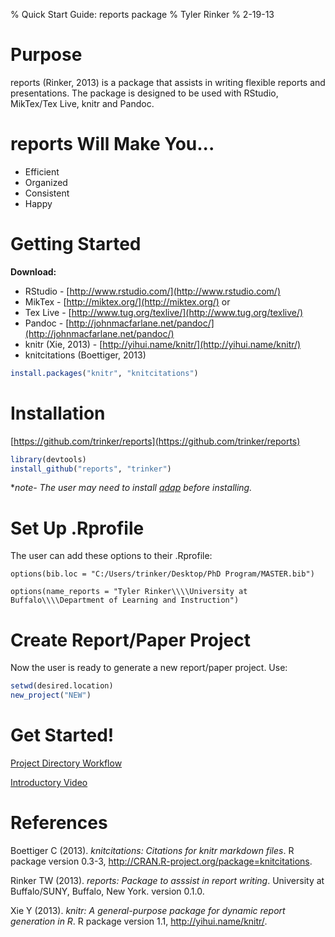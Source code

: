 % Quick Start Guide: reports package
% Tyler Rinker
% 2-19-13




# Purpose
reports (Rinker, 2013) is a package that assists in writing flexible reports
and presentations.  The package is designed to be used with RStudio,
MikTex/Tex Live, knitr and Pandoc. 

# reports Will Make You...
- Efficient    
- Organized    
- Consistent     
- Happy    

# Getting Started
**Download:**    
* RStudio - [http://www.rstudio.com/](http://www.rstudio.com/)       
* MikTex - [http://miktex.org/](http://miktex.org/) or    
* Tex Live - [http://www.tug.org/texlive/](http://www.tug.org/texlive/)   
* Pandoc - [http://johnmacfarlane.net/pandoc/](http://johnmacfarlane.net/pandoc/)     
* knitr (Xie, 2013) - [http://yihui.name/knitr/](http://yihui.name/knitr/)     
* knitcitations (Boettiger, 2013) 


```r
install.packages("knitr", "knitcitations")
```



# Installation
[https://github.com/trinker/reports](https://github.com/trinker/reports)    

```r
library(devtools)
install_github("reports", "trinker")
```


**note- The user may need to install [qdap](http://cran.r-project.org/web/packages/qdap/index.html) before installing.*

# Set Up .Rprofile
The user can add these options to their .Rprofile:   

`options(bib.loc = "C:/Users/trinker/Desktop/PhD Program/MASTER.bib")`    

`options(name_reports = "Tyler Rinker\\\\University at Buffalo\\\\Department of Learning and Instruction")`     


# Create Report/Paper Project
Now the user is ready to generate a new report/paper project.  Use:    

```r
setwd(desired.location)
new_project("NEW")
```


# Get Started!

[Project Directory Workflow](https://dl.dropbox.com/u/61803503/report_directory_guide.pdf)    

[Introductory Video](http://youtu.be/cokNUTGtoM4)    

# References
<p>Boettiger C (2013).
<EM>knitcitations: Citations for knitr markdown files</EM>.
R package version 0.3-3, <a href="http://CRAN.R-project.org/package=knitcitations">http://CRAN.R-project.org/package=knitcitations</a>.

<p>Rinker TW (2013).
<EM>reports: Package to asssist in report writing</EM>.
University at Buffalo/SUNY, Buffalo, New York.
version 0.1.0.

<p>Xie Y (2013).
<EM>knitr: A general-purpose package for dynamic report generation in R</EM>.
R package version 1.1, <a href="http://yihui.name/knitr/">http://yihui.name/knitr/</a>.


